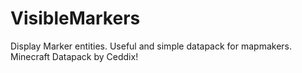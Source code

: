 # VisibleMarkers
Display Marker entities. Useful and simple datapack for mapmakers. Minecraft Datapack by Ceddix!
